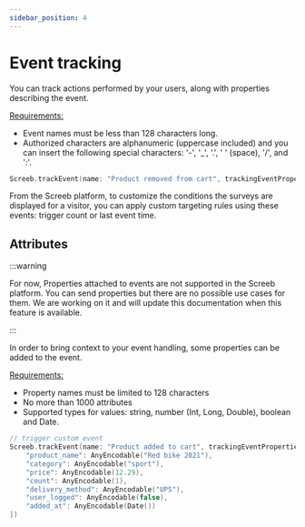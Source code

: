 ```yaml
---
sidebar_position: 4
---
```


# Event tracking

You can track actions performed by your users, along with properties describing the event.

<u>Requirements:</u>

* Event names must be less than 128 characters long.
* Authorized characters are alphanumeric (uppercase included) and you can insert the following special characters: '-', '_', '.', ' ' (space), '/', and ':'.

```swift
Screeb.trackEvent(name: "Product removed from cart", trackingEventProperties: [:])
```

From the Screeb platform, to customize the conditions the surveys are displayed for a visitor, you can apply custom targeting rules using these events: trigger count or last event time.

## Attributes

:::warning

For now, Properties attached to events are not supported in the Screeb platform.
You can send properties but there are no possible use cases for them.
We are working on it and will update this documentation when this feature is available.

:::

In order to bring context to your event handling, some properties can be added to the event.

<u>Requirements:</u>

* Property names must be limited to 128 characters
* No more than 1000 attributes
* Supported types for values: string, number (Int, Long, Double), boolean and Date.

```swift
// trigger custom event
Screeb.trackEvent(name: "Product added to cart", trackingEventProperties: [
    "product_name": AnyEncodable("Red bike 2021"),
    "category": AnyEncodable("sport"),
    "price": AnyEncodable(12.29),
    "count": AnyEncodable(1),
    "delivery_method": AnyEncodable("UPS"),
    "user_logged": AnyEncodable(false),
    "added_at": AnyEncodable(Date())
])
```
